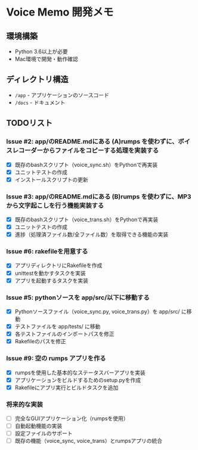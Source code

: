 # Voice Memo 開発メモ

## 環境構築

- Python 3.6以上が必要
- Mac環境で開発・動作確認

## ディレクトリ構造

- `/app` - アプリケーションのソースコード
- `/docs` - ドキュメント

## TODOリスト

### Issue #2: app/のREADME.mdにある (A)rumps を使わずに、ボイスレコーダーからファイルをコピーする処理を実装する

- [x] 既存のbashスクリプト（voice_sync.sh）をPythonで再実装
- [x] ユニットテストの作成
- [x] インストールスクリプトの更新

### Issue #3: app/のREADME.mdにある (B)rumps を使わずに、MP3 から文字起こしを行う機能実装する

- [x] 既存のbashスクリプト（voice_trans.sh）をPythonで再実装
- [x] ユニットテストの作成
- [x] 進捗（処理済ファイル数/全ファイル数）を取得できる機能の実装

### Issue #6: rakefileを用意する

- [x] アプリディレクトリにRakefileを作成
- [x] unittestを動かすタスクを実装
- [x] アプリを起動するタスクを実装

### Issue #5: pythonソースを app/src/以下に移動する

- [x] Pythonソースファイル（voice_sync.py, voice_trans.py）を app/src/ に移動
- [x] テストファイルを app/tests/ に移動
- [x] 各テストファイルのインポートパスを修正
- [x] Rakefileのパスを修正

### Issue #9: 空の rumps アプリを作る

- [x] rumpsを使用した基本的なステータスバーアプリを実装
- [x] アプリケーションをビルドするためのsetup.pyを作成
- [x] Rakefileにアプリ実行とビルドタスクを追加

### 将来的な実装

- [ ] 完全なGUIアプリケーション化（rumpsを使用）
- [ ] 自動起動機能の実装
- [ ] 設定ファイルのサポート
- [ ] 既存の機能（voice_sync, voice_trans）とrumpsアプリの統合
